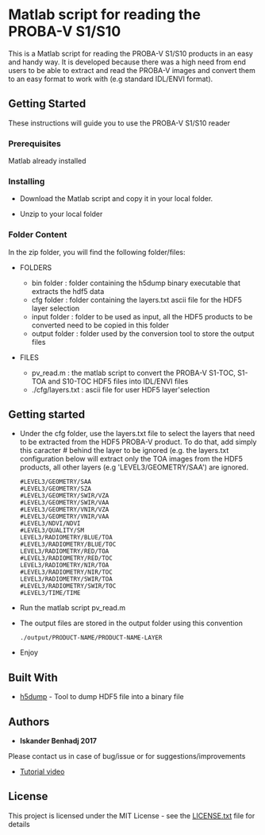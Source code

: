 # Matlab script for reading the PROBA-V S1/S10

This is a Matlab script for reading the PROBA-V S1/S10 products in an easy and handy way. It is developed because there was a high need from end users to be able to extract and read the PROBA-V images and convert them to an easy format to work with (e.g standard IDL/ENVI format).

## Getting Started

These instructions will guide you to use the PROBA-V S1/S10 reader

### Prerequisites

Matlab already installed


### Installing

* Download the Matlab script and copy it in your local folder.

* Unzip to your local folder

### Folder Content

In the zip folder, you will find the following folder/files:

* FOLDERS
  * bin folder : folder containing the h5dump binary executable that extracts the hdf5 data
  * cfg folder : folder containing the layers.txt ascii file for the HDF5 layer selection
  * input folder : folder to be used as input, all the HDF5  products to be converted need to be copied in this folder
  * output folder : folder used by the conversion tool to store the output files

* FILES
  * pv_read.m : the matlab script to convert the PROBA-V S1-TOC, S1-TOA and S10-TOC HDF5 files into IDL/ENVI files
  * ./cfg/layers.txt : ascii file for user HDF5 layer'selection


## Getting started

* Under the cfg folder, use the layers.txt file to select the layers that need to be extracted from the HDF5 PROBA-V product. To do that, add simply this caracter # behind the layer to be ignored (e.g. the layers.txt configuration below will extract only the TOA images from the HDF5 products, all other layers (e.g  'LEVEL3/GEOMETRY/SAA') are ignored.

	```
	#LEVEL3/GEOMETRY/SAA
	#LEVEL3/GEOMETRY/SZA
	#LEVEL3/GEOMETRY/SWIR/VZA
	#LEVEL3/GEOMETRY/SWIR/VAA
	#LEVEL3/GEOMETRY/VNIR/VZA
	#LEVEL3/GEOMETRY/VNIR/VAA
	#LEVEL3/NDVI/NDVI
	#LEVEL3/QUALITY/SM
	LEVEL3/RADIOMETRY/BLUE/TOA
	#LEVEL3/RADIOMETRY/BLUE/TOC
	LEVEL3/RADIOMETRY/RED/TOA
	#LEVEL3/RADIOMETRY/RED/TOC
	LEVEL3/RADIOMETRY/NIR/TOA
	#LEVEL3/RADIOMETRY/NIR/TOC
	LEVEL3/RADIOMETRY/SWIR/TOA
	#LEVEL3/RADIOMETRY/SWIR/TOC
	#LEVEL3/TIME/TIME
	```

* Run the matlab script pv_read.m

* The output files are stored in the output folder using this convention
    ```  
	./output/PRODUCT-NAME/PRODUCT-NAME-LAYER
	```

* Enjoy

## Built With

* [h5dump](https://support.hdfgroup.org/HDF5/docNewFeatures/FileSpace/h5dump.htm) - Tool to dump HDF5 file into a binary file


## Authors

* **Iskander Benhadj 2017** 

Please contact us in case of bug/issue or for suggestions/improvements
* [Tutorial video](https://www.youtube.com/watch?v=GRGLcG_z5iE) 


## License

This project is licensed under the MIT License - see the [LICENSE.txt](LICENSE.txt) file for details


